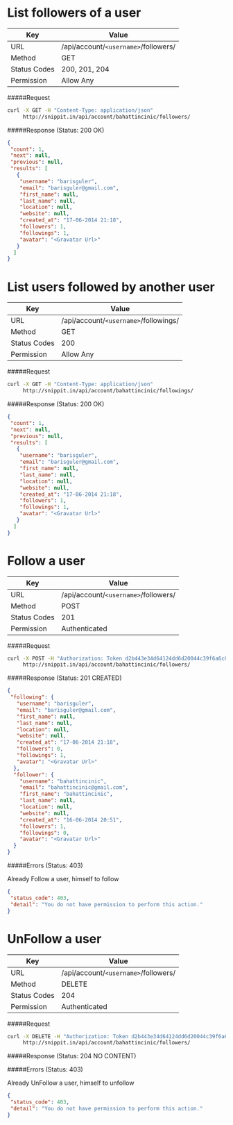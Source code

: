 List followers of a user
===========================
| Key             | Value                                                 |
| ----------------|-------------------------------------------------------|
| URL             | /api/account/`<username>`/followers/                  |
| Method          | GET                                                   |
| Status Codes    | 200, 201, 204                                         |
| Permission      | Allow Any                                             |

#####Request

```bash
curl -X GET -H "Content-Type: application/json"
     http://snippit.in/api/account/bahattincinic/followers/
```

#####Response (Status: 200 OK)

```json
{
 "count": 1,
 "next": null,
 "previous": null,
 "results": [
   {
    "username": "barisguler",
    "email": "barisguler@gmail.com",
    "first_name": null,
    "last_name": null,
    "location": null,
    "website": null,
    "created_at": "17-06-2014 21:18",
    "followers": 1,
    "followings": 1,
    "avatar": "<Gravatar Url>"
   }
  ]
}
```

List users followed by another user
===========================
| Key             | Value                                                 |
| ----------------|-------------------------------------------------------|
| URL             | /api/account/`<username>`/followings/                 |
| Method          | GET                                                   |
| Status Codes    | 200                                                   |
| Permission      | Allow Any                                             |

#####Request

```bash
curl -X GET -H "Content-Type: application/json"
     http://snippit.in/api/account/bahattincinic/followings/
```

#####Response (Status: 200 OK)

```json
{
 "count": 1,
 "next": null,
 "previous": null,
 "results": [
   {
    "username": "barisguler",
    "email": "barisguler@gmail.com",
    "first_name": null,
    "last_name": null,
    "location": null,
    "website": null,
    "created_at": "17-06-2014 21:18",
    "followers": 1,
    "followings": 1,
    "avatar": "<Gravatar Url>"
   }
  ]
}
```

Follow a user
==============================================
| Key             | Value                                                 |
| ----------------|-------------------------------------------------------|
| URL             | /api/account/`<username>`/followers/                  |
| Method          | POST                                                  |
| Status Codes    | 201                                                   |
| Permission      | Authenticated                                         |

#####Request

```bash
curl -X POST -H "Authorization: Token d2b443e34d64124dd6d20044c39f6a6c82fd0ee2"
     http://snippit.in/api/account/bahattincinic/followers/
```

#####Response (Status: 201 CREATED)

```json
{
 "following": {
   "username": "barisguler",
   "email": "barisguler@gmail.com",
   "first_name": null,
   "last_name": null,
   "location": null,
   "website": null,
   "created_at": "17-06-2014 21:18",
   "followers": 0,
   "followings": 1,
   "avatar": "<Gravatar Url>"
  },
  "follower": {
    "username": "bahattincinic",
    "email": "bahattincinic@gmail.com",
    "first_name": "bahattincinic",
    "last_name": null,
    "location": null,
    "website": null,
    "created_at": "16-06-2014 20:51",
    "followers": 1,
    "followings": 0,
    "avatar": "<Gravatar Url>"
  }
}
```

#####Errors (Status: 403)

Already Follow a user, himself to follow
```json
{
 "status_code": 403,
 "detail": "You do not have permission to perform this action."
}
```

UnFollow a user
==============================================
| Key             | Value                                                 |
| ----------------|-------------------------------------------------------|
| URL             | /api/account/`<username>`/followers/                  |
| Method          | DELETE                                                |
| Status Codes    | 204                                                   |
| Permission      | Authenticated                                         |

#####Request

```bash
curl -X DELETE -H "Authorization: Token d2b443e34d64124dd6d20044c39f6a6c82fd0ee2"
     http://snippit.in/api/account/bahattincinic/followers/
```

#####Response (Status: 204 NO CONTENT)

  <Response body is empty>

#####Errors (Status: 403)

Already UnFollow a user,  himself to unfollow
```json
{
 "status_code": 403,
 "detail": "You do not have permission to perform this action."
}
```